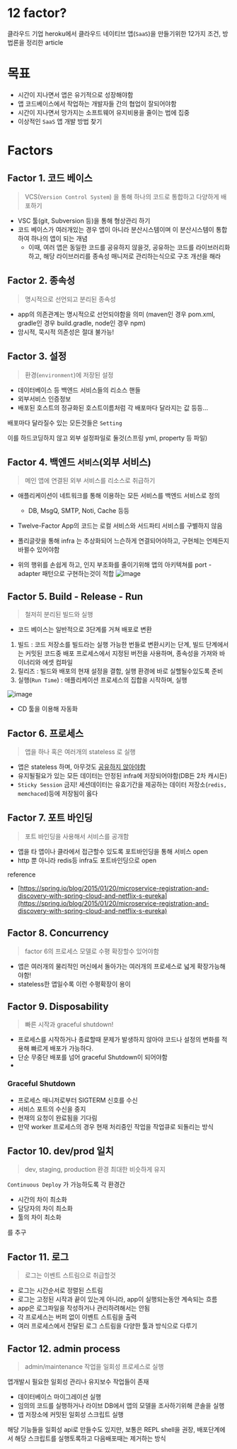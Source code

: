 # 12 factor?

클라우드 기업 heroku에서 클라우드 네이티브 앱(`SaaS`)을 만들기위한 12가지 조건, 방법론을 정리한 article

# 목표

- 시간이 지나면서 앱은 유기적으로 성장해야함
- 앱 코드베이스에서 작업하는 개발자들 간의 협업이 잘되어야함
- 시간이 지나면서 망가지는 소프트웨어 유지비용을 줄이는 법에 집중
- 이상적인 `SaaS` 앱 개발 방법 찾기

# Factors

## Factor 1. 코드 베이스
> VCS(`Version Control System`) 을 통해 하나의 코드로 통합하고 다양하게 배포하기

- VSC 툴(git, Subversion 등)을 통해 형상관리 하기
- 코드 베이스가 여러개있는 경우 앱이 아니라 분산시스템이며 이 분산시스템이 통합하여 하나의 앱이 되는 개념
  - 이때, 여러 앱은 동일한 코드를 공유하지 않을것, 공유하는 코드를 라이브러리화하고, 해당 라이브러리를 종속성 매니저로 관리하는식으로 구조 개선을 해라

## Factor 2. 종속성
> 명시적으로 선언되고 분리된 종속성
- app의 의존관계는 명시적으로 선언되야함을 의미 (maven인 경우 pom.xml, gradle인 경우 build.gradle, node인 경우 npm)
- 암시적, 묵시적 의존성은 절대 불가능!

## Factor 3. 설정
> 환경(`environment`)에 저장된 설정

- 데이터베이스 등 백엔드 서비스들의 리소스 핸들
- 외부서비스 인증정보
- 배포된 호스트의 정규화된 호스트이름처럼 각 배포마다 달라지는 값 등등...

배포마다 달라질수 있는 모든것들은 `Setting`

이를 하드코딩하지 않고 외부 설정파일로 둘것(스프링 yml, property 등 파일)

## Factor 4. 백엔드 `서비스`(외부 서비스)
> 메인 앱에 연결된 외부 서비스를 리소스로 취급하기

- 애플리케이션이 네트워크를 통해 이용하는 모든 서비스를 백엔드 서비스로 정의
  - DB, MsgQ, SMTP, Noti, Cache 등등

- Twelve-Factor App의 코드는 로컬 서비스와 서드파티 서비스를 구별하지 않음
- 폴리글랏을 통해 infra 는 추상화되어 느슨하게 연결되어야하고, 구현체는 언제든지 바뀔수 있어야함
- 위의 행위를 손쉽게 하고, 인지 부조화를 줄이기위해 앱의 아키텍쳐를 port - adapter 패턴으로 구현하는것이 적합
![image](https://user-images.githubusercontent.com/85499582/182835130-3cc29374-53f6-422a-b9c8-108a43975fb7.png)


## Factor 5. Build - Release - Run
> 철저히 분리된 빌드와 실행

- 코드 베이스는 일반적으로 3단계를 거쳐 배포로 변환

1. 빌드 : 코드 저장소를 빌드라는 실행 가능한 번들로 변환시키는 단계, 빌드 단계에서는 커밋된 코드중 배포 프로세스에서 지정된 버전을 사용하며, 종속성을 가져와 바이너리와 에셋 컴파일
2. 릴리즈 : 빌드와 배포의 현재 설정을 결합, 실행 환경에 바로 실핼될수있도록 준비
3. 실행(`Run Time`) : 애플리케이션 프로세스의 집합을 시작하며, 실행

![image](https://user-images.githubusercontent.com/85499582/182838380-c5e487c8-a5b3-4f16-88d7-ced000ca4566.png)

- CD 툴을 이용해 자동화


## Factor 6. 프로세스
> 앱을 하나 혹은 여러개의 stateless 로 실행

- 앱은 stateless 하며, 아무것도 [공유하지 않아야함](https://en.wikipedia.org/wiki/Shared-nothing_architecture)
- 유지될필요가 있는 모든 데이터는 안정된 infra에 저장되어야함(DB든 2차 캐시든)
- `Sticky Session` 금지! 세션데이터는 유효기간을 제공하는 데이터 저장소(`redis, memchaced`)등에 저장됨이 옳다


## Factor 7. 포트 바인딩
> 포트 바인딩을 사용해서 서비스를 공개함

- 앱을 타 앱이나 클라에서 접근할수 있도록 포트바인딩을 통해 서비스 open
- http 뿐 아니라 redis등 infra도 포트바인딩으로 open

reference
- [https://spring.io/blog/2015/01/20/microservice-registration-and-discovery-with-spring-cloud-and-netflix-s-eureka](https://spring.io/blog/2015/01/20/microservice-registration-and-discovery-with-spring-cloud-and-netflix-s-eureka)

## Factor 8. Concurrency
> factor 6의 프로세스 모델로 수평 확장할수 있어야함

- 앱은 여러개의 물리적인 머신에서 돌아가는 여러개의 프로세스로 넓게 확장가능해야함!
- stateless한 앱일수록 이런 수평확장이 용이

## Factor 9. Disposability
> 빠른 시작과 graceful shutdown!

- 프로세스를 시작하거나 종료할때 문제가 발생하지 않아야 코드나 설정의 변화를 적용해 빠르게 배포가 가능하다.
- 단순 무중단 배포를 넘어 graceful Shutdown이 되어야함
-
### Graceful Shutdown
- 프로세스 매니저로부터 SIGTERM 신호를 수신
- 서비스 포트의 수신을 중지
- 현재의 요청이 완료됨을 기다림
- 만약 worker 프로세스의 경우 현재 처리중인 작업을 작업큐로 되돌리는 방식

## Factor 10. dev/prod 일치
> dev, staging, production 환경 최대한 비슷하게 유지

`Continuous Deploy` 가 가능하도록 각 환경간

- 시간의 차이 최소화
- 담당자의 차이 최소화
- 툴의 차이 최소화

를 추구
 
## Factor 11. 로그
> 로그는 이벤트 스트림으로 취급할것

- 로그는 시간순서로 정렬된 스트림
- 로그는 고정된 시작과 끝이 있는게 아니라, app이 실행되는동안 계속되는 흐름
- app은 로그파일을 작성하거나 관리하려해서는 안됨
- 각 프로세스는 버퍼 없이 이벤트 스트림을 출력
- 여러 프로세스에서 전달된 로그 스트림을 다양한 툴과 방식으로 다루기

## Factor 12. admin process
> admin/maintenance 작업을 일회성 프로세스로 실행

앱개발시 필요한 일회성 관리나 유지보수 작업들이 존재

- 데이터베이스 마이그레이션 실행
- 임의의 코드를 실행하거나 라이브 DB에서 앱의 모델을 조사하기위해 콘솔을 실행
- 앱 저장소에 커밋된 일회성 스크립트 실행

해당 기능들을 일회성 api로 만들수도 있지만, 보통은 REPL shell을 권장, 배포단계에서 해당 스크립트를 실행토록하고 다음배포때는 제거하는 방식















